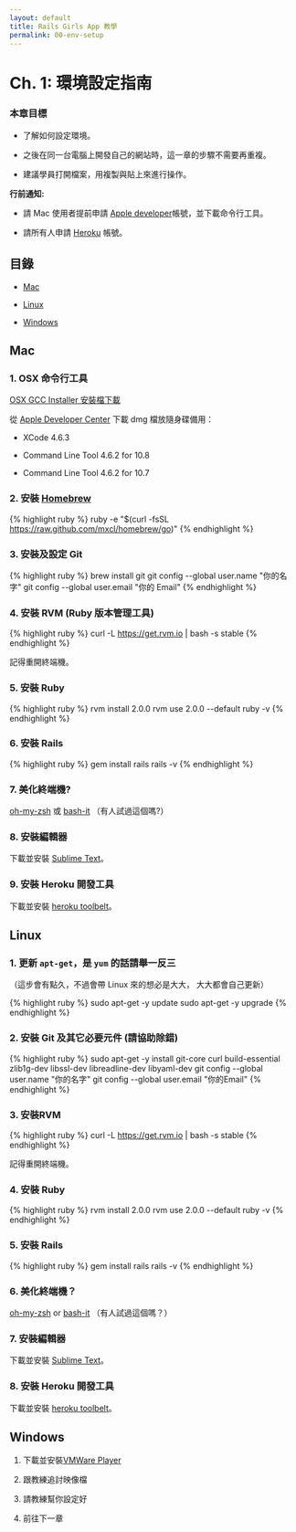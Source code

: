 ```yaml
---
layout: default
title: Rails Girls App 教學
permalink: 00-env-setup
---
```


# Ch. 1: 環境設定指南

### 本章目標

* 了解如何設定環境。

* 之後在同一台電腦上開發自己的網站時，這一章的步驟不需要再重複。

* 建議學員打開檔案，用複製與貼上來進行操作。

**行前通知:**

* 請 Mac 使用者提前申請 [Apple developer](https://developer.apple.com/downloads/index.action)帳號，並下載命令行工具。

* 請所有人申請 [Heroku](https://www.heroku.com/) 帳號。

## 目錄

* [Mac](#mac)

* [Linux](#linux)

* [Windows](#windows)

## Mac

### 1. OSX 命令行工具

  [OSX GCC Installer 安裝檔下載](https://github.com/kennethreitz/osx-gcc-installer/downloads)

  從 [Apple Developer Center](https://developer.apple.com/) 下載 dmg 檔放隨身碟備用：

  * XCode 4.6.3

  * Command Line Tool 4.6.2 for 10.8

  * Command Line Tool 4.6.2 for 10.7

### 2. 安裝 [Homebrew](http://brew.sh/index_zh-tw.html)

{% highlight ruby %}
ruby -e "$(curl -fsSL https://raw.github.com/mxcl/homebrew/go)"
{% endhighlight %}

### 3. 安裝及設定 Git

{% highlight ruby %}
brew install git
git config --global user.name "你的名字"
git config --global user.email "你的 Email"
{% endhighlight %}

### 4. 安裝 RVM (Ruby 版本管理工具)

{% highlight ruby %}
curl -L https://get.rvm.io | bash -s stable
{% endhighlight %}

記得重開終端機。

### 5. 安裝 Ruby

{% highlight ruby %}
rvm install 2.0.0
rvm use 2.0.0 --default
ruby -v
{% endhighlight %}

### 6. 安裝 Rails

{% highlight ruby %}
gem install rails
rails -v
{% endhighlight %}

### 7. 美化終端機?

  [oh-my-zsh](https://github.com/robbyrussell/oh-my-zsh) 或 [bash-it](https://github.com/revans/bash-it) （有人試過這個嗎?）

### 8. 安裝編輯器

  下載並安裝 [Sublime Text](http://www.sublimetext.com/)。

### 9. 安裝 Heroku 開發工具

  下載並安裝 [heroku toolbelt](https://toolbelt.heroku.com/)。

## Linux

### 1. 更新 `apt-get`，是 `yum` 的話請舉一反三

  （這步會有點久，不過會帶 Linux 來的想必是大大， 大大都會自己更新）

{% highlight ruby %}
sudo apt-get -y update
sudo apt-get -y upgrade
{% endhighlight %}

### 2. 安裝 Git 及其它必要元件 (請協助除錯)

{% highlight ruby %}
sudo apt-get -y install git-core curl build-essential zlib1g-dev libssl-dev libreadline-dev libyaml-dev
git config --global user.name "你的名字"
git config --global user.email "你的Email"
{% endhighlight %}

### 3. 安裝RVM

{% highlight ruby %}
curl -L https://get.rvm.io | bash -s stable
{% endhighlight %}

  記得重開終端機。

### 4. 安裝 Ruby


{% highlight ruby %}
rvm install 2.0.0
rvm use 2.0.0 --default
ruby -v
{% endhighlight %}


### 5. 安裝 Rails

{% highlight ruby %}
gem install rails
rails -v
{% endhighlight %}

### 6. 美化終端機？

  [oh-my-zsh](https://github.com/robbyrussell/oh-my-zsh) or [bash-it](https://github.com/revans/bash-it) （有人試過這個嗎？）

### 7. 安裝編輯器

  下載並安裝 [Sublime Text](http://www.sublimetext.com/)。

### 8. 安裝 Heroku 開發工具

  下載並安裝 [heroku toolbelt](https://toolbelt.heroku.com/)。

## Windows

  1. 下載並安裝[VMWare Player](http://www.vmware.com/products/player/)

  2. 跟教練追討映像檔

  3. 請教練幫你設定好

  4. 前往下一章
